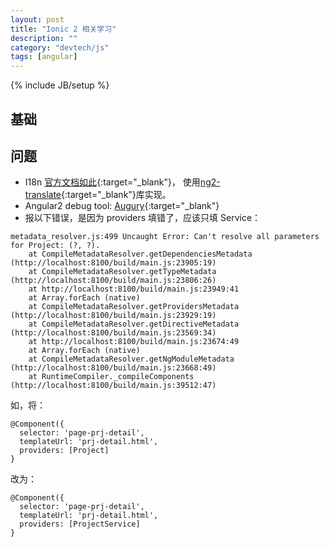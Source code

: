 ```yaml
---
layout: post
title: "Ionic 2 相关学习"
description: ""
category: "devtech/js"
tags: [angular]
---
```

{% include JB/setup %}

## 基础

## 问题

 - I18n [官方文档如此](http://ionicframework.com/docs/v2/resources/ng2-translate/){:target="_blank"}，
   使用[ng2-translate](https://github.com/ocombe/ng2-translate){:target="_blank"}库实现。
 - Angular2 debug tool: [Augury](https://augury.angular.io/){:target="_blank"}
 - 报以下错误，是因为 providers 填错了，应该只填 Service：

```
metadata_resolver.js:499 Uncaught Error: Can't resolve all parameters for Project: (?, ?).
    at CompileMetadataResolver.getDependenciesMetadata (http://localhost:8100/build/main.js:23905:19)
    at CompileMetadataResolver.getTypeMetadata (http://localhost:8100/build/main.js:23806:26)
    at http://localhost:8100/build/main.js:23949:41
    at Array.forEach (native)
    at CompileMetadataResolver.getProvidersMetadata (http://localhost:8100/build/main.js:23929:19)
    at CompileMetadataResolver.getDirectiveMetadata (http://localhost:8100/build/main.js:23569:34)
    at http://localhost:8100/build/main.js:23674:49
    at Array.forEach (native)
    at CompileMetadataResolver.getNgModuleMetadata (http://localhost:8100/build/main.js:23668:49)
    at RuntimeCompiler._compileComponents (http://localhost:8100/build/main.js:39512:47)
```

如，将：

```
@Component({
  selector: 'page-prj-detail',
  templateUrl: 'prj-detail.html',
  providers: [Project]
}
```
改为：
```
@Component({
  selector: 'page-prj-detail',
  templateUrl: 'prj-detail.html',
  providers: [ProjectService]
}
```